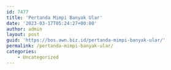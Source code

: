 ```yaml
---
id: 7477
title: 'Pertanda Mimpi Banyak Ular'
date: '2023-03-17T05:24:27+00:00'
author: admin
layout: post
guid: 'https://bos.awn.biz.id/pertanda-mimpi-banyak-ular/'
permalink: /pertanda-mimpi-banyak-ular/
categories:
    - Uncategorized
---
```


